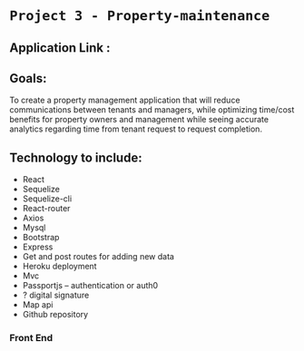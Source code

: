 # ```Project 3 - Property-maintenance```

## Application Link : 

## Goals: 
To create a property management application that will reduce communications between tenants and managers, while optimizing time/cost benefits for property owners and management while seeing accurate analytics regarding time from tenant request to request completion.

## Technology to include:
- React
- Sequelize
- Sequelize-cli
- React-router
- Axios
- Mysql
- Bootstrap
- Express
- Get and post routes for adding new data
- Heroku deployment
- Mvc
- Passportjs – authentication or auth0
- ? digital signature
- Map api
- Github repository

### Front End
